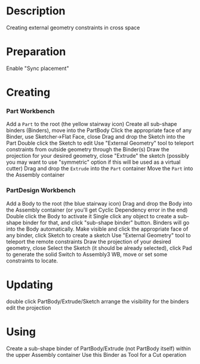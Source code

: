 # Description 

Creating external geometry constraints in cross space

# Preparation

Enable "Sync placement"

# Creating 

### Part Workbench
Add a `Part` to the root (the yellow stairway icon)
Create all sub-shape binders (Binders), move into the PartBody 
Click the appropriate face of any Binder, use Sketcher->Flat Face, close
Drag and drop the Sketch into the Part
Double click the Sketch to edit
Use "External Geometry" tool to teleport constraints from outside geometry through the Binder(s)
Draw the projection for your desired geometry, close 
"Extrude" the sketch (possibly you may want to use "symmetric" option if this will be used as a virtual cutter) 
Drag and drop the `Extrude` into the `Part` container
Move the `Part` into the Assembly container

### PartDesign Workbench
Add a Body to the root (the blue stairway icon)
Drag and drop the Body into the Assembly container (or you'll get Cyclic Dependency error in the end)
Double click the Body to activate it 
Single click any object to create a sub-shape binder for that, and click "sub-shape binder" button. Binders will go into the Body automatically.
Make visible and click the appropriate face of any binder, click Sketch to create a sketch
Use "External Geometry" tool to teleport the remote constraints
Draw the projection of your desired geometry, close 
Select the Sketch (it should be already selected), click Pad to generate the solid
Switch to Assembly3 WB, move or set some constraints to locate.

# Updating 
double click PartBody/Extrude/Sketch
arrange the visibility for the binders
edit the projection

# Using 

Create a sub-shape binder of PartBody/Extrude (not PartBody itself) within the upper Assembly container 
Use this Binder as Tool for a Cut operation
